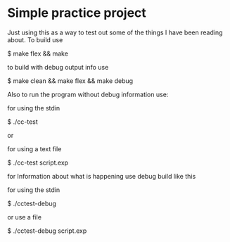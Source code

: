 # Simple practice project

Just using this as a way to test out some of the things I have been reading about.
To build use

$ make flex && make

to build with debug output info use

$ make clean && make flex && make debug

Also to run the program without debug information use:

for using the stdin

$ ./cc-test

or

for using a text file

$ ./cc-test script.exp

for Information about what is happening use debug build like this

for using the stdin

$ ./cctest-debug

or use a file

$ ./cctest-debug script.exp
 
